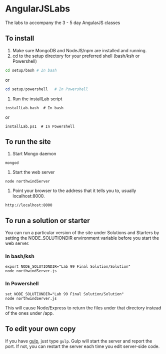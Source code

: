 # AngularJSLabs
The labs to accompany the 3 - 5 day AngularJS classes

## To install
1. Make sure MongoDB and NodeJS/npm are installed and running.
1. cd to the setup directory for your preferred shell (bash/ksh or Powershell)

  ```bash
  cd setup/bash # In bash
  ```
  or
  ```powershell
  cd setup/powershell   # In Powershell
  ```

1. Run the installLab script
  ```
  installLab.bash  # In bash
  ```
or
  ```
  installLab.ps1  # In Powershell
  ```

 
## To run the site
1. Start Mongo daemon
  ```
  mongod
  ```
1. Start the web server
  ```
  node northwindServer
  ```
1. Point your browser to the address that it tells you to, usually localhost:8000.
  ```
  http://localhost:8000
  ```

## To run a solution or starter
You can run a particular version of the site under Solutions and Starters by setting the NODE_SOLUTIONDIR 
environment variable before you start the web server.
### In bash/ksh
```
export NODE_SOLUTIONDIR="Lab 99 Final Solution/Solution"
node northwindServer.js
```
### In Powershell
```
set NODE_SOLUTIONDIR="Lab 99 Final Solution/Solution"
node northwindServer.js
```

This will cause Node/Express to return the files under that directory instead of the ones under /app.

## To edit your own copy

If you have [gulp](http://gulpjs.com/), just type `gulp`.  Gulp will start the server and report the port.  If not, you can restart the server each time you edit server-side code.